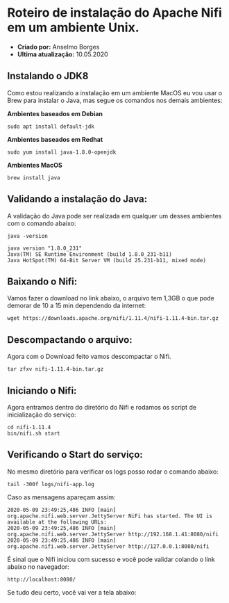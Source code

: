 # Roteiro de instalação do Apache Nifi em um ambiente Unix.
* **Criado por:** Anselmo Borges
* **Ultima atualização:** 10.05.2020

## Instalando o JDK8
Como estou realizando a instalação em um ambiente MacOS eu vou usar o Brew para instalar o Java, mas segue os comandos nos demais ambientes:

**Ambientes baseados em Debian**<br>
```
sudo apt install default-jdk
```
**Ambientes baseados em Redhat**<br>
```
sudo yum install java-1.8.0-openjdk 
```
**Ambientes MacOS**
```
brew install java
```

## Validando a instalação do Java:
A validação do Java pode ser realizada em qualquer um desses ambientes com o comando abaixo:
```
java -version

java version "1.8.0_231"
Java(TM) SE Runtime Environment (build 1.8.0_231-b11)
Java HotSpot(TM) 64-Bit Server VM (build 25.231-b11, mixed mode)
```
## Baixando o Nifi:
Vamos fazer o download no link abaixo, o arquivo tem 1,3GB o que pode demorar de 10 a 15 min dependendo da internet:
```
wget https://downloads.apache.org/nifi/1.11.4/nifi-1.11.4-bin.tar.gz
```
## Descompactando o arquivo:
Agora com o Download feito vamos descompactar o Nifi.
```
tar zfxv nifi-1.11.4-bin.tar.gz
```

## Iniciando o Nifi:
Agora entramos dentro do diretório do Nifi e rodamos os script de inicialização do serviço:
```
cd nifi-1.11.4
bin/nifi.sh start
```
## Verificando o Start do serviço:
No mesmo diretório para verificar os logs posso rodar o comando abaixo:
```
tail -300f logs/nifi-app.log
```
Caso as mensagens apareçam assim:
```
2020-05-09 23:49:25,486 INFO [main] org.apache.nifi.web.server.JettyServer NiFi has started. The UI is available at the following URLs:
2020-05-09 23:49:25,486 INFO [main] org.apache.nifi.web.server.JettyServer http://192.168.1.41:8080/nifi
2020-05-09 23:49:25,486 INFO [main] org.apache.nifi.web.server.JettyServer http://127.0.0.1:8080/nifi
```
É sinal que o Nifi iniciou com sucesso e você pode validar colando o link abaixo no navegador:
```
http://localhost:8080/
```
Se tudo deu certo, você vai ver a tela abaixo:

